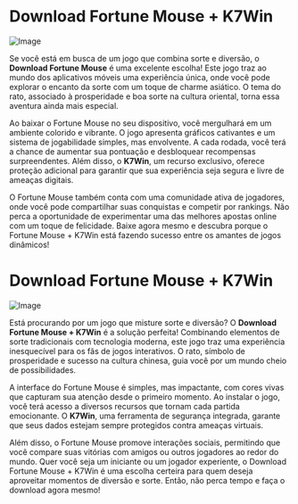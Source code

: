# Download Fortune Mouse + K7Win

![Image](https://github.com/user-attachments/assets/b9de9dee-b60e-46a0-9e49-3c6ca594ed6f)

Se você está em busca de um jogo que combina sorte e diversão, o **Download Fortune Mouse** é uma excelente escolha! Este jogo traz ao mundo dos aplicativos móveis uma experiência única, onde você pode explorar o encanto da sorte com um toque de charme asiático. O tema do rato, associado à prosperidade e boa sorte na cultura oriental, torna essa aventura ainda mais especial.

Ao baixar o Fortune Mouse no seu dispositivo, você mergulhará em um ambiente colorido e vibrante. O jogo apresenta gráficos cativantes e um sistema de jogabilidade simples, mas envolvente. A cada rodada, você terá a chance de aumentar sua pontuação e desbloquear recompensas surpreendentes. Além disso, o **K7Win**, um recurso exclusivo, oferece proteção adicional para garantir que sua experiência seja segura e livre de ameaças digitais.

O Fortune Mouse também conta com uma comunidade ativa de jogadores, onde você pode compartilhar suas conquistas e competir por rankings. Não perca a oportunidade de experimentar uma das melhores apostas online com um toque de felicidade. Baixe agora mesmo e descubra porque o Fortune Mouse + K7Win está fazendo sucesso entre os amantes de jogos dinâmicos!

# Download Fortune Mouse + K7Win

![Image](https://github.com/user-attachments/assets/b9de9dee-b60e-46a0-9e49-3c6ca594ed6f)

Está procurando por um jogo que misture sorte e diversão? O **Download Fortune Mouse + K7Win** é a solução perfeita! Combinando elementos de sorte tradicionais com tecnologia moderna, este jogo traz uma experiência inesquecível para os fãs de jogos interativos. O rato, símbolo de prosperidade e sucesso na cultura chinesa, guia você por um mundo cheio de possibilidades.

A interface do Fortune Mouse é simples, mas impactante, com cores vivas que capturam sua atenção desde o primeiro momento. Ao instalar o jogo, você terá acesso a diversos recursos que tornam cada partida emocionante. O **K7Win**, uma ferramenta de segurança integrada, garante que seus dados estejam sempre protegidos contra ameaças virtuais.

Além disso, o Fortune Mouse promove interações sociais, permitindo que você compare suas vitórias com amigos ou outros jogadores ao redor do mundo. Quer você seja um iniciante ou um jogador experiente, o Download Fortune Mouse + K7Win é uma escolha certeira para quem deseja aproveitar momentos de diversão e sorte. Então, não perca tempo e faça o download agora mesmo!